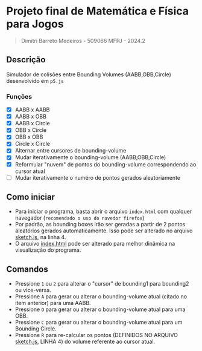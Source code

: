 # Projeto final de Matemática e Física para Jogos
> Dimitri Barreto Medeiros - 509066
> MFPJ - 2024.2
## Descrição
Simulador de colisões entre Bounding Volumes (AABB,OBB,Circle) desenvolvido em `p5.js`
### Funções
- [x] AABB x AABB
- [x] AABB x OBB
- [x] AABB x Circle
- [x] OBB x Circle
- [x] OBB x OBB
- [x] Circle x Circle
- [x] Alternar entre cursores de bounding-volume
- [x] Mudar iterativamente o bounding-volume (AABB,OBB,Circle)
- [x] Reformular "nuvem" de pontos do bounding-volume correspondendo ao cursor atual
- [ ] Mudar iterativamente o numéro de pontos gerados aleatoriamente
## Como iniciar
- Para iniciar o programa, basta abrir o arquivo `index.html` com qualquer navegador (`recomendado o uso do navedor firefox`)
- Por padrão, as bounding boxes irão ser geradas a partir de 2 pontos aleatórios gerados automaticamente. Isso pode ser alterado no arquivo [sketch.js](https://github.com/itznokx/MFPJ/blob/master/final_project/sketch.js), na linha 4.
- O arquivo [index.html](https://github.com/itznokx/MFPJ/blob/master/final_project/index.html) pode ser alterado para melhor dinâmica na visualização do programa.

## Comandos

- Pressione `1` ou `2` para alterar o "cursor" de bounding1 para bounding2 ou vice-versa.
- Pressione `A` para gerar ou alterar o bounding-volume atual (citado no item anterior) para uma AABB.
- Pressione `O` para gerar ou alterar o bounding-volume atual  para uma OBB.
- Pressione `C` para gerar ou alterar o bounding-volume atual  para um Bounding Circle.
- Pressione `R` para re-calcular os pontos (DEFINIDOS NO ARQUIVO [sketch.js](https://github.com/itznokx/MFPJ/blob/master/final_project/sketch.js), LINHA 4) do volume referente ao cursor atual.

